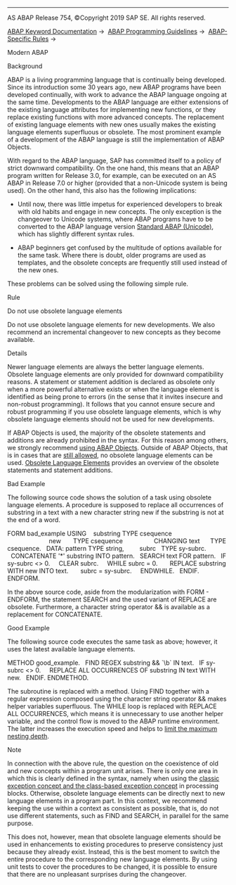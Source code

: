   

* * *

AS ABAP Release 754, ©Copyright 2019 SAP SE. All rights reserved.

[ABAP Keyword Documentation](https://help.sap.com/doc/abapdocu_754_index_htm/7.54/en-US/abenabap.htm) →  [ABAP Programming Guidelines](https://help.sap.com/doc/abapdocu_754_index_htm/7.54/en-US/abenabap_pgl.htm) →  [ABAP-Specific Rules](https://help.sap.com/doc/abapdocu_754_index_htm/7.54/en-US/abenabap_specific_rules_guidl.htm) → 

Modern ABAP

Background

ABAP is a living programming language that is continually being developed. Since its introduction some 30 years ago, new ABAP programs have been developed continually, with work to advance the ABAP language ongoing at the same time. Developments to the ABAP language are either extensions of the existing language attributes for implementing new functions, or they replace existing functions with more advanced concepts. The replacement of existing language elements with new ones usually makes the existing language elements superfluous or obsolete. The most prominent example of a development of the ABAP language is still the implementation of ABAP Objects.

With regard to the ABAP language, SAP has committed itself to a policy of strict downward compatibility. On the one hand, this means that an ABAP program written for Release 3.0, for example, can be executed on an AS ABAP in Release 7.0 or higher (provided that a non-Unicode system is being used). On the other hand, this also has the following implications:

-   Until now, there was little impetus for experienced developers to break with old habits and engage in new concepts. The only exception is the changeover to Unicode systems, where ABAP programs have to be converted to the ABAP language version [Standard ABAP (Unicode)](https://help.sap.com/doc/abapdocu_754_index_htm/7.54/en-US/abenunicode_program_glosry.htm "Glossary Entry"), which has slightly different syntax rules.

-   ABAP beginners get confused by the multitude of options available for the same task. Where there is doubt, older programs are used as templates, and the obsolete concepts are frequently still used instead of the new ones.

These problems can be solved using the following simple rule.

Rule

Do not use obsolete language elements

Do not use obsolete language elements for new developments. We also recommend an incremental changeover to new concepts as they become available.

Details

Newer language elements are always the better language elements. Obsolete language elements are only provided for downward compatibility reasons. A statement or statement addition is declared as obsolete only when a more powerful alternative exists or when the language element is identified as being prone to errors (in the sense that it invites insecure and non-robust programming). It follows that you cannot ensure secure and robust programming if you use obsolete language elements, which is why obsolete language elements should not be used for new developments.

If ABAP Objects is used, the majority of the obsolete statements and additions are already prohibited in the syntax. For this reason among others, we strongly recommend [using ABAP Objects](https://help.sap.com/doc/abapdocu_754_index_htm/7.54/en-US/abenabap_obj_progr_model_guidl.htm "Guideline"). Outside of ABAP Objects, that is in cases that are [still allowed](https://help.sap.com/doc/abapdocu_754_index_htm/7.54/en-US/abenabap_obj_progr_model_guidl.htm "Guideline"), no obsolete language elements can be used. [Obsolete Language Elements](https://help.sap.com/doc/abapdocu_754_index_htm/7.54/en-US/abenabap_obsolete.htm) provides an overview of the obsolete statements and statement additions.

Bad Example

The following source code shows the solution of a task using obsolete language elements. A procedure is supposed to replace all occurrences of substring in a text with a new character string new if the substring is not at the end of a word.

FORM bad\_example USING    substring TYPE csequence
                          new       TYPE csequence
                 CHANGING text      TYPE csequence.
  DATA: pattern TYPE string,
        subrc   TYPE sy-subrc.
  CONCATENATE '\*' substring INTO pattern.
  SEARCH text FOR pattern.
  IF sy-subrc <> 0.
    CLEAR subrc.
    WHILE subrc = 0.
      REPLACE substring WITH new INTO text.
      subrc = sy-subrc.
    ENDWHILE.
  ENDIF.
ENDFORM.

In the above source code, aside from the modularization with FORM - ENDFORM, the statement SEARCH and the used variant of REPLACE are obsolete. Furthermore, a character string operator && is available as a replacement for CONCATENATE.

Good Example

The following source code executes the same task as above; however, it uses the latest available language elements.

METHOD good\_example.
  FIND REGEX substring && \`\\b\` IN text.
  IF sy-subrc <> 0.
    REPLACE ALL OCCURRENCES OF substring IN text WITH new.
  ENDIF.
ENDMETHOD.

The subroutine is replaced with a method. Using FIND together with a regular expression composed using the character string operator && makes helper variables superfluous. The WHILE loop is replaced with REPLACE ALL OCCURRENCES, which means it is unnecessary to use another helper variable, and the control flow is moved to the ABAP runtime environment. The latter increases the execution speed and helps to [limit the maximum nesting depth](https://help.sap.com/doc/abapdocu_754_index_htm/7.54/en-US/abennesting_depth_guidl.htm "Guideline").

Note

In connection with the above rule, the question on the coexistence of old and new concepts within a program unit arises. There is only one area in which this is clearly defined in the syntax, namely when using the [classic exception concept and the class-based exception concept](https://help.sap.com/doc/abapdocu_754_index_htm/7.54/en-US/abenclass_exception_guidl.htm "Guideline") in processing blocks. Otherwise, obsolete language elements can be directly next to new language elements in a program part. In this context, we recommend keeping the use within a context as consistent as possible, that is, do not use different statements, such as FIND and SEARCH, in parallel for the same purpose.

This does not, however, mean that obsolete language elements should be used in enhancements to existing procedures to preserve consistency just because they already exist. Instead, this is the best moment to switch the entire procedure to the corresponding new language elements. By using unit tests to cover the procedures to be changed, it is possible to ensure that there are no unpleasant surprises during the changeover.